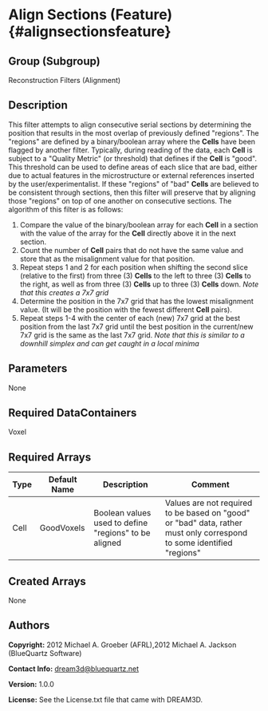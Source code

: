 Align Sections (Feature) {#alignsectionsfeature}
======

## Group (Subgroup) ##
Reconstruction Filters (Alignment)

## Description ##
This filter attempts to align consecutive serial sections by determining the position that results in the most overlap
of previously defined "regions".  The "regions" are defined by a binary/boolean array where the **Cells** have been flagged
by another filter.  Typically, during reading of the data, each **Cell** is subject to a "Quality Metric" (or threshold) that 
defines if the **Cell** is "good".  This threshold can be used to define areas of each slice that are bad, either due to actual 
features in the microstructure or external references inserted by the user/experimentalist.  If these "regions" of "bad" **Cells** 
are believed to be consistent through sections, then this filter will preserve that by aligning those "regions" on top of one another on 
consecutive sections.
The algorithm of this filter is as follows:

1. Compare the value of the binary/boolean array for each **Cell** in a section with the value of the array for the **Cell**  directly above it in the next section.  
2. Count the number of **Cell** pairs that do not have the same value and store that as the misalignment value for that position.
3. Repeat steps 1 and 2 for each position when shifting the second slice (relative to the first) from three (3) **Cells** to the left 
to three (3) **Cells** to the right, as well as from three (3) **Cells** up to three (3) **Cells** down.
*Note that this creates a 7x7 grid*
4. Determine the position in the 7x7 grid that has the lowest misalignment value. (It will be the position with the fewest different **Cell** pairs).
5. Repeat steps 1-4 with the center of each (new) 7x7 grid at the best position from the last 7x7 grid until the best position in the current/new 7x7 grid is the same as the last 7x7 grid. *Note that this is similar to a downhill simplex and can get caught in a local minima*

  


## Parameters ##
None

## Required DataContainers ##
Voxel

## Required Arrays ##

| Type | Default Name | Description | Comment |
|------|--------------|-------------|---------|
| Cell | GoodVoxels | Boolean values used to define "regions" to be aligned | Values are not required to be based on "good" or "bad" data, rather must only correspond to some identified "regions"  |

## Created Arrays ##
None


## Authors ##

**Copyright:** 2012 Michael A. Groeber (AFRL),2012 Michael A. Jackson (BlueQuartz Software)

**Contact Info:** dream3d@bluequartz.net

**Version:** 1.0.0

**License:**  See the License.txt file that came with DREAM3D.



